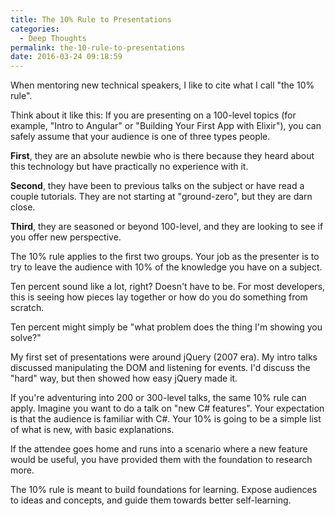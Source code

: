 ```yaml
---
title: The 10% Rule to Presentations
categories:
  - Deep Thoughts
permalink: the-10-rule-to-presentations
date: 2016-03-24 09:18:59
---
```


When mentoring new technical speakers, I like to cite what I call "the 10% rule".  

Think about it like this: If you are presenting on a 100-level topics (for example, "Intro to Angular" or "Building Your First App with Elixir"), you can safely assume that your audience is one of three types people.

**First**, they are an absolute newbie who is there because they heard about this technology but have practically no experience with it.

**Second**, they have been to previous talks on the subject or have read a couple tutorials.  They are not starting at "ground-zero", but they are darn close.

**Third**, they are seasoned or beyond 100-level, and they are looking to see if you offer new perspective.

The 10% rule applies to the first two groups.  Your job as the presenter is to try to leave the audience with 10% of the knowledge you have on a subject.  

Ten percent sound like a lot, right?  Doesn't have to be.  For most developers, this is seeing how pieces lay together or how do you do something from scratch.  

Ten percent might simply be "what problem does the thing I'm showing you solve?"

My first set of presentations were around jQuery (2007 era).  My intro talks discussed manipulating the DOM and listening for events.  I'd discuss the "hard" way, but then showed how easy jQuery made it.  

If you're adventuring into 200 or 300-level talks, the same 10% rule can apply.  Imagine you want to do a talk on "new C# features".  Your expectation is that the audience is familiar with C#.  Your 10% is going to be a simple list of what is new, with basic explanations.  

If the attendee goes home and runs into a scenario where a new feature would be useful, you have provided them with the foundation to research more.

The 10% rule is meant to build foundations for learning.  Expose audiences to ideas and concepts, and guide them towards better self-learning.  